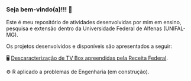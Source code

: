 ### Seja bem-vindo(a)!!! 👋

Este é meu repositório de atividades desenvolvidas por mim em ensino, pesquisa e extensão dentro da Universidade Federal de Alfenas (UNIFAL-MG).

Os projetos desenvolvidos e disponíveis são apresentados a seguir:

🖥️ [Descaracterização de TV Box apreendidas pela Receita Federal](https://github.com/lnrddev/tvbox).

⚙️ R aplicado a problemas de Engenharia (em construção).
<!--
**lnrddev/lnrddev** is a ✨ _special_ ✨ repository because its `README.md` (this file) appears on your GitHub profile.

Here are some ideas to get you started:

- 🔭 I’m currently working on ...
- 🌱 I’m currently learning ...
- 👯 I’m looking to collaborate on ...
- 🤔 I’m looking for help with ...
- 💬 Ask me about ...
- 📫 How to reach me: ...
- 😄 Pronouns: ...
- ⚡ Fun fact: ...
-->
